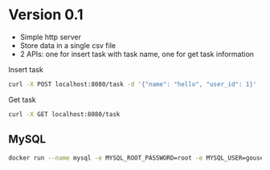 # Version 0.1

- Simple http server
- Store data in a single csv file
- 2 APIs: one for insert task with task name, one for get task information

Insert task

```sh
curl -X POST localhost:8080/task -d '{"name": "hello", "user_id": 1}'
```

Get task

```sh
curl -X GET localhost:8080/task
```

## MySQL

```sh
docker run --name mysql -e MYSQL_ROOT_PASSWORD=root -e MYSQL_USER=gouser -e MYSQL_PASSWORD=gopassword -e MYSQL_DATABASE=godb -p 3306:3306 mysql:latest
```
